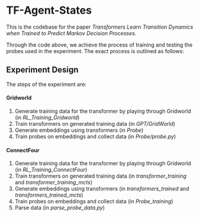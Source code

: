 # TF-Agent-States
This is the codebase for the paper *Transformers Learn Transition Dynamics when Trained to Predict Markov Decision Processes*.

Through the code above, we achieve the process of training and testing the probes used in the experiment. The exact process is outlined as follows:

## Experiment Design

The steps of the experiment are:

#### Gridworld

1. Generate training data for the transformer by playing through Gridworld (in *RL_Training_Gridworld*)
2. Train transformers on generated training data (in *GPT/GridWorld*)
3. Generate embeddings using transformers (in *Probe*)
4. Train probes on embeddings and collect data (in *Probe/probe.py*)

#### ConnectFour

1. Generate training data for the transformer by playing through Gridworld (in *RL_Training_ConnectFour*)
2. Train transformers on generated training data (in *transformer_training* and *transformer_training_mcts*)
3. Generate embeddings using transformers (in *transformers_trained* and *transformers_trained_mcts*)
4. Train probes on embeddings and collect data (in *Probe_training*)
5. Parse data (in *parse_probe_data.py*)


